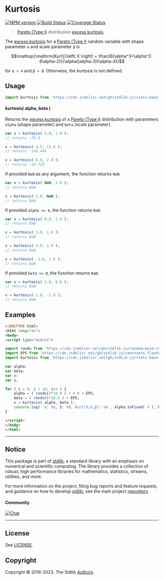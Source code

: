 <!--

@license Apache-2.0

Copyright (c) 2018 The Stdlib Authors.

Licensed under the Apache License, Version 2.0 (the "License");
you may not use this file except in compliance with the License.
You may obtain a copy of the License at

   http://www.apache.org/licenses/LICENSE-2.0

Unless required by applicable law or agreed to in writing, software
distributed under the License is distributed on an "AS IS" BASIS,
WITHOUT WARRANTIES OR CONDITIONS OF ANY KIND, either express or implied.
See the License for the specific language governing permissions and
limitations under the License.

-->

# Kurtosis

[![NPM version][npm-image]][npm-url] [![Build Status][test-image]][test-url] [![Coverage Status][coverage-image]][coverage-url] <!-- [![dependencies][dependencies-image]][dependencies-url] -->

> [Pareto (Type I)][pareto-distribution] distribution [excess kurtosis][kurtosis].

<!-- Section to include introductory text. Make sure to keep an empty line after the intro `section` element and another before the `/section` close. -->

<section class="intro">

The [excess kurtosis][kurtosis] for a [Pareto (Type I)][pareto-distribution] random variable with shape parameter `α` and scale parameter `β` is

<!-- <equation class="equation" label="eq:pareto_type1_kurtosis" align="center" raw="\operatorname{Kurt}\left( X \right) = \frac{6(\alpha^3+\alpha^2-6\alpha-2)}{\alpha(\alpha-3)(\alpha-4)}" alt="Excess kurtosis for a Pareto (Type I) distribution."> -->

```math
\mathop{\mathrm{Kurt}}\left( X \right) = \frac{6(\alpha^3+\alpha^2-6\alpha-2)}{\alpha(\alpha-3)(\alpha-4)}
```

<!-- <div class="equation" align="center" data-raw-text="\operatorname{Kurt}\left( X \right) = \frac{6(\alpha^3+\alpha^2-6\alpha-2)}{\alpha(\alpha-3)(\alpha-4)}" data-equation="eq:pareto_type1_kurtosis">
    <img src="https://cdn.jsdelivr.net/gh/stdlib-js/stdlib@51534079fef45e990850102147e8945fb023d1d0/lib/node_modules/@stdlib/stats/base/dists/pareto-type1/kurtosis/docs/img/equation_pareto_type1_kurtosis.svg" alt="Excess kurtosis for a Pareto (Type I) distribution.">
    <br>
</div> -->

<!-- </equation> -->

for `α > 4` and `β > 0`. Otherwise, the kurtosis is not defined.

</section>

<!-- /.intro -->

<!-- Package usage documentation. -->



<section class="usage">

## Usage

```javascript
import kurtosis from 'https://cdn.jsdelivr.net/gh/stdlib-js/stats-base-dists-pareto-type1-kurtosis@esm/index.mjs';
```

#### kurtosis( alpha, beta )

Returns the [excess kurtosis][kurtosis] of a [Pareto (Type I)][pareto-distribution] distribution with parameters `alpha` (shape parameter) and `beta` (scale parameter).

```javascript
var v = kurtosis( 5.0, 1.0 );
// returns ~70.8

v = kurtosis( 4.5, 12.0 );
// returns ~146.444

v = kurtosis( 8.0, 2.0 );
// returns ~19.725
```

If provided `NaN` as any argument, the function returns `NaN`.

```javascript
var v = kurtosis( NaN, 2.0 );
// returns NaN

v = kurtosis( 2.0, NaN );
// returns NaN
```

If provided `alpha <= 4`, the function returns `NaN`.

```javascript
var v = kurtosis( 0.0, 1.0 );
// returns NaN

v = kurtosis( 3.0, 1.0 );
// returns NaN

v = kurtosis( 4.0, 2.0 );
// returns NaN

v = kurtosis( -1.0, 1.0 );
// returns NaN
```

If provided `beta <= 0`, the function returns `NaN`.

```javascript
var v = kurtosis( 1.0, 0.0 );
// returns NaN

v = kurtosis( 1.0, -1.0 );
// returns NaN
```

</section>

<!-- /.usage -->

<!-- Package usage notes. Make sure to keep an empty line after the `section` element and another before the `/section` close. -->

<section class="notes">

</section>

<!-- /.notes -->

<!-- Package usage examples. -->

<section class="examples">

## Examples

<!-- eslint no-undef: "error" -->

```html
<!DOCTYPE html>
<html lang="en">
<body>
<script type="module">

import randu from 'https://cdn.jsdelivr.net/gh/stdlib-js/random-base-randu@esm/index.mjs';
import EPS from 'https://cdn.jsdelivr.net/gh/stdlib-js/constants-float64-eps@esm/index.mjs';
import kurtosis from 'https://cdn.jsdelivr.net/gh/stdlib-js/stats-base-dists-pareto-type1-kurtosis@esm/index.mjs';

var alpha;
var beta;
var v;
var i;

for ( i = 0; i < 10; i++ ) {
    alpha = ( randu()*10.0 ) + 4.0 + EPS;
    beta = ( randu()*10.0 ) + EPS;
    v = kurtosis( alpha, beta );
    console.log( 'α: %d, β: %d, Kurt(X;α,β): %d', alpha.toFixed( 4 ), beta.toFixed( 4 ), v.toFixed( 4 ) );
}

</script>
</body>
</html>
```

</section>

<!-- /.examples -->

<!-- Section to include cited references. If references are included, add a horizontal rule *before* the section. Make sure to keep an empty line after the `section` element and another before the `/section` close. -->

<section class="references">

</section>

<!-- /.references -->

<!-- Section for related `stdlib` packages. Do not manually edit this section, as it is automatically populated. -->

<section class="related">

</section>

<!-- /.related -->

<!-- Section for all links. Make sure to keep an empty line after the `section` element and another before the `/section` close. -->


<section class="main-repo" >

* * *

## Notice

This package is part of [stdlib][stdlib], a standard library with an emphasis on numerical and scientific computing. The library provides a collection of robust, high performance libraries for mathematics, statistics, streams, utilities, and more.

For more information on the project, filing bug reports and feature requests, and guidance on how to develop [stdlib][stdlib], see the main project [repository][stdlib].

#### Community

[![Chat][chat-image]][chat-url]

---

## License

See [LICENSE][stdlib-license].


## Copyright

Copyright &copy; 2016-2023. The Stdlib [Authors][stdlib-authors].

</section>

<!-- /.stdlib -->

<!-- Section for all links. Make sure to keep an empty line after the `section` element and another before the `/section` close. -->

<section class="links">

[npm-image]: http://img.shields.io/npm/v/@stdlib/stats-base-dists-pareto-type1-kurtosis.svg
[npm-url]: https://npmjs.org/package/@stdlib/stats-base-dists-pareto-type1-kurtosis

[test-image]: https://github.com/stdlib-js/stats-base-dists-pareto-type1-kurtosis/actions/workflows/test.yml/badge.svg?branch=main
[test-url]: https://github.com/stdlib-js/stats-base-dists-pareto-type1-kurtosis/actions/workflows/test.yml?query=branch:main

[coverage-image]: https://img.shields.io/codecov/c/github/stdlib-js/stats-base-dists-pareto-type1-kurtosis/main.svg
[coverage-url]: https://codecov.io/github/stdlib-js/stats-base-dists-pareto-type1-kurtosis?branch=main

<!--

[dependencies-image]: https://img.shields.io/david/stdlib-js/stats-base-dists-pareto-type1-kurtosis.svg
[dependencies-url]: https://david-dm.org/stdlib-js/stats-base-dists-pareto-type1-kurtosis/main

-->

[chat-image]: https://img.shields.io/gitter/room/stdlib-js/stdlib.svg
[chat-url]: https://app.gitter.im/#/room/#stdlib-js_stdlib:gitter.im

[stdlib]: https://github.com/stdlib-js/stdlib

[stdlib-authors]: https://github.com/stdlib-js/stdlib/graphs/contributors

[umd]: https://github.com/umdjs/umd
[es-module]: https://developer.mozilla.org/en-US/docs/Web/JavaScript/Guide/Modules

[deno-url]: https://github.com/stdlib-js/stats-base-dists-pareto-type1-kurtosis/tree/deno
[umd-url]: https://github.com/stdlib-js/stats-base-dists-pareto-type1-kurtosis/tree/umd
[esm-url]: https://github.com/stdlib-js/stats-base-dists-pareto-type1-kurtosis/tree/esm
[branches-url]: https://github.com/stdlib-js/stats-base-dists-pareto-type1-kurtosis/blob/main/branches.md

[stdlib-license]: https://raw.githubusercontent.com/stdlib-js/stats-base-dists-pareto-type1-kurtosis/main/LICENSE

[pareto-distribution]: https://en.wikipedia.org/wiki/Pareto_distribution

[kurtosis]: https://en.wikipedia.org/wiki/Kurtosis

</section>

<!-- /.links -->
